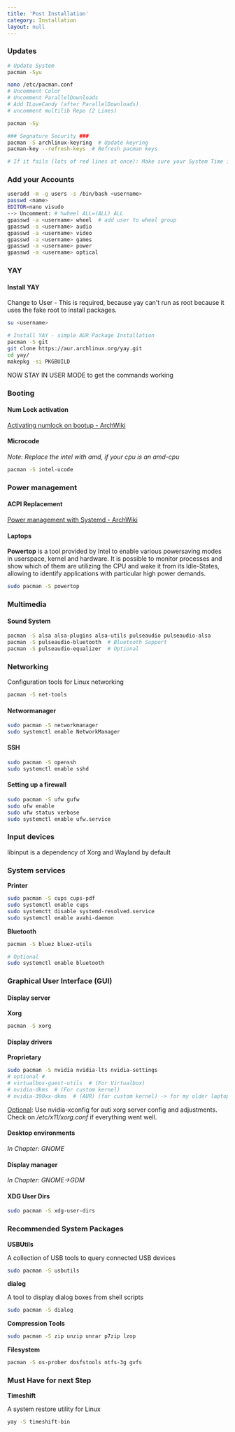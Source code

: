 ```yaml
---
title: 'Post Installation'
category: Installation
layout: null
---
```


### Updates

```bash
# Update System
pacman -Syu

nano /etc/pacman.conf
# Uncomment Color
# Uncomment ParallelDownloads
# Add ILoveCandy (after ParallelDownloads)
# uncomment multilib Repo (2 Lines)

pacman -Sy

### Segnature Security ###
pacman -S archlinux-keyring  # Update keyring
pacman-key --refresh-keys  # Refresh pacman keys

# If it fails (lots of red lines at once): Make sure your System Time is right
```

### Add your Accounts

```bash
useradd -m -g users -s /bin/bash <username>
passwd <name>
EDITOR=nano visudo
--> Uncomment: # %wheel ALL=(ALL) ALL
gpasswd -a <username> wheel  # add user to wheel group
gpasswd -a <username> audio
gpasswd -a <username> video
gpasswd -a <username> games
gpasswd -a <username> power
gpasswd -a <username> optical
```

### YAY

#### Install YAY

Change to User - This is required, because yay can't run as root because it uses the fake root to install packages.

```bash
su <username>
```

```bash
# Install YAY - simple AUR Package Installation
pacman -S git
git clone https://aur.archlinux.org/yay.git
cd yay/
makepkg -si PKGBUILD
```

NOW STAY IN USER MODE to get the commands working

### Booting

#### Num Lock activation

[Activating numlock on bootup - ArchWiki](https://wiki.archlinux.org/title/Activating_numlock_on_bootup)

#### Microcode

*Note: Replace the intel with amd, if your cpu is an amd-cpu*

```bash
pacman -S intel-ucode
```

### Power management

#### ACPI Replacement

[Power management with Systemd - ArchWiki](https://wiki.archlinux.org/title/Power_management#Power_management_with_systemd)

#### Laptops

**Powertop** is a tool provided by Intel to enable various powersaving modes in userspace, kernel and hardware. It is possible to monitor processes and show which of them are utilizing the CPU and wake it from its Idle-States, allowing to identify applications with particular high power demands.

```bash
sudo pacman -S powertop
```

### Multimedia

#### Sound System

```bash
pacman -S alsa alsa-plugins alsa-utils pulseaudio pulseaudio-alsa 
pacman -S pulseaudio-bluetooth  # Bluetooth Support
pacman -S pulseaudio-equalizer  # Optional
```

### Networking

Configuration tools for Linux networking

```bash
pacman -S net-tools
```

#### Networmanager

```bash
sudo pacman -S networkmanager 
sudo systemctl enable NetworkManager
```

#### SSH

```bash
sudo pacman -S openssh
sudo systemctl enable sshd
```

#### Setting up a firewall

```bash
sudo pacman -S ufw gufw
sudo ufw enable
sudo ufw status verbose
sudo systemctl enable ufw.service
```

### Input devices

libinput is a dependency of Xorg and Wayland by default

### System services

**Printer**

```bash
sudo pacman -S cups cups-pdf
sudo systemctl enable cups
sudo systemctt disable systemd-resolved.service
sudo systemctl enable avahi-daemon
```

**Bluetooth**

```bash
pacman -S bluez bluez-utils

# Optional
sudo systemctl enable bluetooth
```

### Graphical User Interface (GUI)

#### Display server

**Xorg**

```bash
pacman -S xorg
```

#### Display drivers

**Proprietary**

```bash
sudo pacman -S nvidia nvidia-lts nvidia-settings
# optional #
# virtualbox-guest-utils  # (For Virtualbox)
# nvidia-dkms  # (For custom kernel)
# nvidia-390xx-dkms  # (AUR) (for custom kernel) -> for my older laptop
```

<u>Optional</u>: Use nvidia-xconfig for auti xorg server config and adjustments. Check on */etc/x11/xorg.conf* if everything went well.

#### Desktop environments

*In Chapter: GNOME*

#### Display manager

*In Chapter: GNOME->GDM*

#### XDG User Dirs

```bash
sudo pacman -S xdg-user-dirs
```

### Recommended System Packages

**USBUtils**

A collection of USB tools to query connected USB devices

```bash
sudo pacman -S usbutils 
```

**dialog**

A tool to display dialog boxes from shell scripts

```bash
sudo pacman -S dialog  
```

**Compression Tools**

```bash
sudo pacman -S zip unzip unrar p7zip lzop
```

**Filesystem**

```bash
pacman -S os-prober dosfstools ntfs-3g gvfs
```

### Must Have for next Step

**Timeshift**

A system restore utility for Linux

```bash
yay -S timeshift-bin
```
